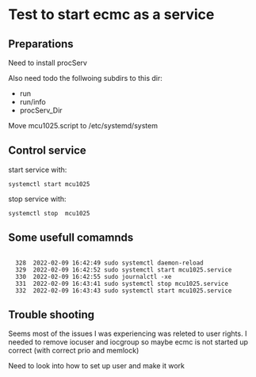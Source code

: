 # Test to start ecmc as a service

## Preparations 
Need to install procServ

Also need todo the follwoing subdirs to this dir:

* run
* run/info
* procServ_Dir


Move mcu1025.script to /etc/systemd/system

## Control service

start service with:
```
systemctl start mcu1025
```

stop service with:
```
systemctl stop	mcu1025

```

## Some usefull comamnds
```

  328  2022-02-09 16:42:49 sudo systemctl daemon-reload
  329  2022-02-09 16:42:52 sudo systemctl start mcu1025.service
  330  2022-02-09 16:42:55 sudo journalctl -xe
  331  2022-02-09 16:43:41 sudo systemctl stop mcu1025.service
  332  2022-02-09 16:43:43 sudo systemctl start mcu1025.service
```

## Trouble shooting

Seems most of the issues I was experiencing was releted to user rights.
I needed to remove iocuser and iocgroup so maybe ecmc is not started up correct (with correct prio and memlock)

Need to look into how to set up user and make it work

